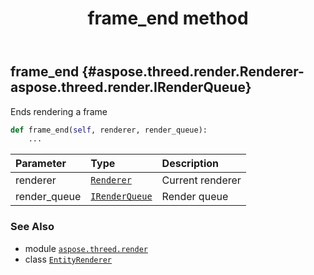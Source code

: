 ﻿---
title: frame_end method
second_title: Aspose.3D for Python via .NET API References
description: 
type: docs
weight: 40
url: /python-net/aspose.threed.render/entityrenderer/frame_end/
is_root: false
---

## frame_end {#aspose.threed.render.Renderer-aspose.threed.render.IRenderQueue}

Ends rendering a frame



```python
def frame_end(self, renderer, render_queue):
    ...
```


| Parameter | Type | Description |
| :- | :- | :- |
| renderer | [`Renderer`](/3d/python-net/aspose.threed.render/renderer) | Current renderer |
| render_queue | [`IRenderQueue`](/3d/python-net/aspose.threed.render/irenderqueue) | Render queue |



### See Also
* module [`aspose.threed.render`](../../)
* class [`EntityRenderer`](/3d/python-net/aspose.threed.render/entityrenderer)
